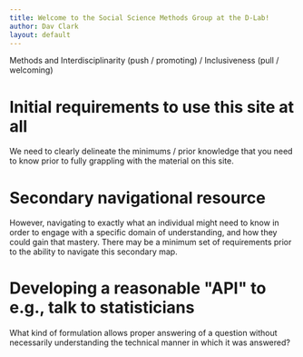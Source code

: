 ```yaml
---
title: Welcome to the Social Science Methods Group at the D-Lab!
author: Dav Clark
layout: default
---
```

Methods and Interdisciplinarity (push / promoting) / Inclusiveness (pull / welcoming)

# Initial requirements to use this site at all

We need to clearly delineate the minimums / prior knowledge that you need to
know prior to fully grappling with the material on this site.

# Secondary navigational resource

However, navigating to exactly what an individual might need to know in order to
engage with a specific domain of understanding, and how they could gain that
mastery. There may be a minimum set of requirements prior to the ability to
navigate this secondary map.

# Developing a reasonable "API" to e.g., talk to statisticians

What kind of formulation allows proper answering of a question without
necessarily understanding the technical manner in which it was answered?
